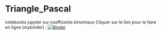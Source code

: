# Triangle_Pascal
notebooks jupyter sur coefficents binomiaux
Cliquer sur le lien pour le faire en ligne (mybinder) :
[![Binder](https://mybinder.org/badge.svg)](https://mybinder.org/v2/gh/jbribet/Triangle_Pascal/master?filepath=TD_triangle_pascal.ipynb)
